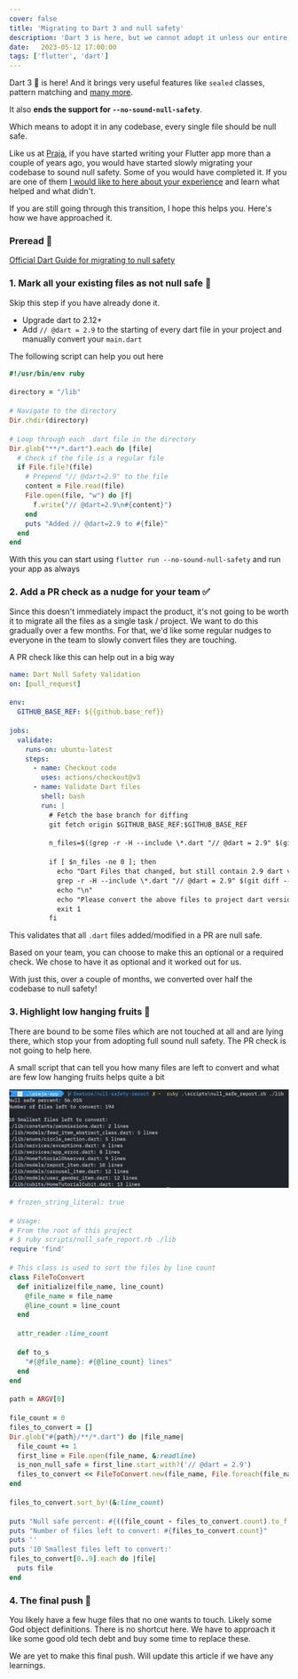 ```yaml
---
cover: false
title: 'Migrating to Dart 3 and null safety'
description: 'Dart 3 is here, but we cannot adopt it unless our entire codebase is null safe. Here are few strategies we have been using to slowly migrate our codebase'
date:   2023-05-12 17:00:00
tags: ['flutter', 'dart']
---
```


Dart 3 🎯 is here! And it brings very useful features like `sealed` classes, pattern matching and [many more](https://www.youtube.com/watch?v=yRlwOdCK7Ho&t=1766s).

It also **ends the support for `--no-sound-null-safety`**.

Which means to adopt it in any codebase, every single file should be null safe.

Like us at [Praja](https://github.com/praja), if you have started writing your Flutter app more than a couple of years ago, you would have started slowly migrating your codebase to sound null safety. Some of you would have completed it. If you are one of them [I would like to here about your experience](https://twitter.com/okmanideep) and learn what helped and what didn't.

If you are still going through this transition, I hope this helps you. Here's how we have approached it.

### Preread 📄
[Official Dart Guide for migrating to null safety](https://dart.dev/null-safety/migration-guide)

### 1. Mark all your existing files as not null safe 🏁
Skip this step if you have already done it.

* Upgrade dart to 2.12+
* Add `// @dart = 2.9` to the starting of every dart file in your project and manually convert your `main.dart`

The following script can help you out here
```ruby
#!/usr/bin/env ruby

directory = "/lib"

# Navigate to the directory
Dir.chdir(directory)

# Loop through each .dart file in the directory
Dir.glob("**/*.dart").each do |file|
  # Check if the file is a regular file
  if File.file?(file)
    # Prepend "// @dart=2.9" to the file
    content = File.read(file)
    File.open(file, "w") do |f|
      f.write("// @dart=2.9\n#{content}")
    end
    puts "Added // @dart=2.9 to #{file}"
  end
end
```

With this you can start using `flutter run --no-sound-null-safety` and run your app as always

### 2. Add a PR check as a nudge for your team ✅
Since this doesn't immediately impact the product, it's not going to be worth it to migrate all the files as a single task / project. We want to do this gradually over a few months. For that, we'd like some regular nudges to everyone in the team to slowly convert files they are touching.

A PR check like this can help out in a big way
```yaml
name: Dart Null Safety Validation
on: [pull_request]

env:
  GITHUB_BASE_REF: ${{github.base_ref}}
  
jobs:
  validate:
    runs-on: ubuntu-latest
    steps:
      - name: Checkout code
        uses: actions/checkout@v3
      - name: Validate Dart files
        shell: bash
        run: |
          # Fetch the base branch for diffing
          git fetch origin $GITHUB_BASE_REF:$GITHUB_BASE_REF

          n_files=$((grep -r -H --include \*.dart "// @dart = 2.9" $(git diff --name-only $GITHUB_BASE_REF --diff-filter=AMR) || true) | wc -l)

          if [ $n_files -ne 0 ]; then
            echo "Dart Files that changed, but still contain 2.9 dart version:"
            grep -r -H --include \*.dart "// @dart = 2.9" $(git diff --name-only $GITHUB_BASE_REF --diff-filter=AMR)
            echo "\n"
            echo "Please convert the above files to project dart version"
            exit 1
          fi

```
This validates that all `.dart` files added/modified in a PR are null safe.

Based on your team, you can choose to make this an optional or a required check. We chose to have it as optional and it worked out for us.

With just this, over a couple of months, we converted over half the codebase to null safety!

### 3. Highlight low hanging fruits 🍎
There are bound to be some files which are not touched at all and are lying there, which stop your from adopting full sound null safety. The PR check is not going to help here.

A small script that can tell you how many files are left to convert and what are few low hanging fruits helps quite a bit

<img src="/img/null-safe-report-usage.png"/>

```ruby
# frozen_string_literal: true

# Usage:
# From the root of this project
# $ ruby scripts/null_safe_report.rb ./lib
require 'find'

# This class is used to sort the files by line count
class FileToConvert
  def initialize(file_name, line_count)
    @file_name = file_name
    @line_count = line_count
  end

  attr_reader :line_count

  def to_s
    "#{@file_name}: #{@line_count} lines"
  end
end

path = ARGV[0]

file_count = 0
files_to_convert = []
Dir.glob("#{path}/**/*.dart") do |file_name|
  file_count += 1
  first_line = File.open(file_name, &:readline)
  is_non_null_safe = first_line.start_with?('// @dart = 2.9')
  files_to_convert << FileToConvert.new(file_name, File.foreach(file_name).count) if is_non_null_safe
end

files_to_convert.sort_by!(&:line_count)

puts "Null safe percent: #{((file_count - files_to_convert.count).to_f / file_count.to_f * 100).round(2)}%"
puts "Number of files left to convert: #{files_to_convert.count}"
puts ''
puts '10 Smallest files left to convert:'
files_to_convert[0..9].each do |file|
  puts file
end
```

### 4. The final push 🥅
You likely have a few huge files that no one wants to touch. Likely some God object definitions. There is no shortcut here. We have to approach it like some good old tech debt and buy some time to replace these.

We are yet to make this final push. Will update this article if we have any learnings.
